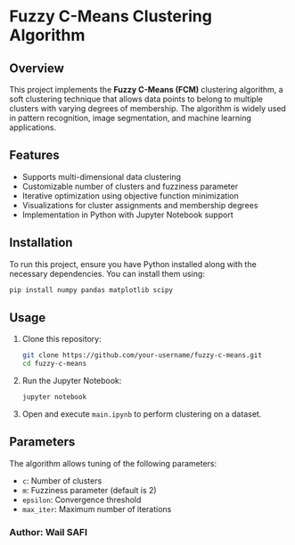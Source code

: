 # Fuzzy C-Means Clustering Algorithm

## Overview
This project implements the **Fuzzy C-Means (FCM)** clustering algorithm, a soft clustering technique that allows data points to belong to multiple clusters with varying degrees of membership. The algorithm is widely used in pattern recognition, image segmentation, and machine learning applications.

## Features
- Supports multi-dimensional data clustering
- Customizable number of clusters and fuzziness parameter
- Iterative optimization using objective function minimization
- Visualizations for cluster assignments and membership degrees
- Implementation in Python with Jupyter Notebook support

## Installation
To run this project, ensure you have Python installed along with the necessary dependencies. You can install them using:

```bash
pip install numpy pandas matplotlib scipy
```

## Usage
1. Clone this repository:
   ```bash
   git clone https://github.com/your-username/fuzzy-c-means.git
   cd fuzzy-c-means
   ```
2. Run the Jupyter Notebook:
   ```bash
   jupyter notebook
   ```
3. Open and execute `main.ipynb` to perform clustering on a dataset.

## Parameters
The algorithm allows tuning of the following parameters:
- `c`: Number of clusters
- `m`: Fuzziness parameter (default is 2)
- `epsilon`: Convergence threshold
- `max_iter`: Maximum number of iterations




### Author: Wail SAFI


